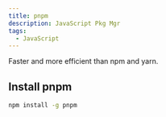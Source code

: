 ```yaml
---
title: pnpm
description: JavaScript Pkg Mgr
tags:
  - JavaScript
---
```


Faster and more efficient than npm and yarn.

## Install pnpm

```bash title="Install pnpm Globally"
npm install -g pnpm
```
